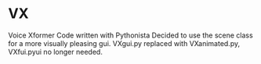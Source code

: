 # VX
Voice Xformer Code written with Pythonista 
Decided to use the scene class for a more visually pleasing gui.
VXgui.py replaced with VXanimated.py, VXfui.pyui no longer needed.
